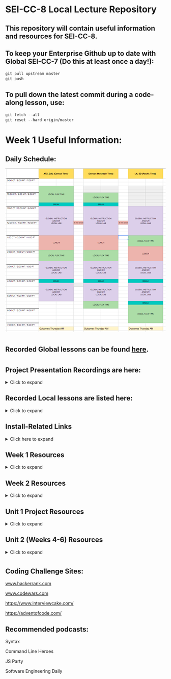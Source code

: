 # SEI-CC-8 Local Lecture Repository

## This repository will contain useful information and resources for SEI-CC-8.

## To keep your Enterprise Github up to date with Global SEI-CC-7 (Do this at least once a day!):
```
git pull upstream master
git push
```
## To pull down the latest commit during a code-along lesson, use:
```
git fetch --all
git reset --hard origin/master
```

# Week 1 Useful Information:
## Daily Schedule:
![daily schedule](images/daily-schedule.png)
# 
## Recorded Global lessons can be found [here](https://www.youtube.com/playlist?list=PL51l5r1uFLPOoHTAWQdr4EMpV5zbEPhDx). 
# 
## Project Presentation Recordings are here:
<details>
<summary>Click to expand</summary>

## [Unit 1 Presentations](https://drive.google.com/file/d/1QVuRuU7qsJy9Hl0yochNvGAETkYxdgIB/view?usp=sharing)
## [Unit 2 Presentations](https://drive.google.com/file/d/15v1UmUcKs8rgSdWs4latIZYoXnczgbIl/view?usp=sharing)


</details>


## Recorded Local lessons are listed here:
<details>
<summary>Click to expand</summary>

## Unit 1:
<details>
<summary>Click to expand:</summary>

## [Number Guessing Game - Part 1](https://drive.google.com/file/d/1beCMddmlE_XNXz1Q6X4kZWzh-OdIUD0B/view?usp=sharing).
## [Number Guessing Game - Part 2](https://drive.google.com/file/d/1MxI5YrtdMtcDZkrZ3V240Q6xlsGYsYbd/view?usp=sharing).

## [Creating a repository and adding files to it](https://drive.google.com/file/d/1Ue8av-BhAzhZ1lSuXmY8jAvM6xML6ZoW/view?usp=sharing).

## [Github Repository Basics](https://drive.google.com/file/d/1yTk6_qM4vpOta2gHIKGbK7tcFVaozxez/view?usp=sharing).
## [Tic-Tac-Toe Part 1](https://drive.google.com/file/d/1gfcKzXVWxjQb6YCo1os4RAWxeUHOGdkA/view?usp=sharing).
## [Tic-Tac-Toe Part 2](https://drive.google.com/open?id=1WMmXDgZ9Jsd_ksCYQYvWETRVrqRgUb8B).
## [Memory Game Plus Part 1](https://drive.google.com/file/d/1XkWgyiCJJzIfRukrOdAPE8o8pvaP0cc-/view?usp=sharing).
## [Memory Game Plus Part 2](https://drive.google.com/file/d/1zoWMl4hQxsJTHM5ZVGaIipyRK08fsWWu/view?usp=sharing).
## [Memory Game Plus Part 3](https://drive.google.com/file/d/1NHemhmr-mbtjrvzxKabW69Xe63-pcnyK/view?usp=sharing).
## [DOM Playground Part 1](https://drive.google.com/file/d/1OeG_OqkpqHOYCIDrX_Nwyp4He9IgcWhI/view?usp=sharing).
## [DOM Playground Part 2](https://drive.google.com/file/d/1vmgHYKM0nNmcH3aJYj8jNes4_VAVFfFr/view?usp=sharing).
## [EZPZ DOM Manipulation](https://drive.google.com/file/d/1Tsh6EgwsVlWP4KLxRf3_L7Fxorpw3u7Z/view?usp=sharing).
</details>

## Unit 2:
# 
## [Node Intro](https://drive.google.com/file/d/1IJ-3SY3axXZJCpE54SCxrXa4nP7kN4HP/view?usp=sharing)
## [Basic Node Tacos Part 1](https://drive.google.com/file/d/1bGXFWDuRJ-NHRDiE55_sFvdWmvlTYRcP/view?usp=sharing)
## [Basic Node Tacos Part 2](https://drive.google.com/file/d/16p2wCMxIIKo2hwcXuL4XKb3aGWaK1w1g/view?usp=sharing)
## [Node Book List App Part 1](https://drive.google.com/file/d/1Y91afCgCluRPcWtDM9VYhsl40fYcoKlw/view?usp=sharing) 
## [Node Book List App Part 2](https://drive.google.com/file/d/1Hl1M_MBn8HuIA34WFrHR3pAos1Hsjabz/view?usp=sharing)
## [Flights Part 1 - Part 1](https://drive.google.com/file/d/1Pexj-zgfTTFDMiX7UhKhHJ2SW8tw4OV8/view?usp=sharing)
## [Flights Part 1 - Part 2](https://drive.google.com/file/d/1uFdZniNwWormh1fxmxfrs4me-5oWlVJa/view?usp=sharing)

</details>

## Install-Related Links
<details>
<summary>Click here to expand</summary>

## SEI-CC-8 Class repository can be found [here](https://git.generalassemb.ly/SEI-CC/SEI-CC-8).
# 
## Install-fest for Macs can be found [here](https://git.generalassemb.ly/SEI-CC/SEI-CC-8/blob/master/work/w01/d1/02-installfest.md).
# 
## Install-fest for Linux(Ubuntu) can be found [here](https://docs.google.com/document/d/1q74Y_A6psCz_Ou_GNGlVAXQVA3bivIcMFl3HVOd4RiE/edit).
# 
## Deliverables can be submitted [here](https://docs.google.com/forms/d/e/1FAIpQLSegX4tgG7HjoCcOpxDGgzasg5K6qZq9rf9wMUIdNxs3IsCq5w/viewform).
# 
## CLI(Command Line Interface) command [cheat sheet](https://towardsdatascience.com/a-quick-guide-to-using-command-line-terminal-96815b97b955).
# 
## Git commands / workflow [cheat sheet](https://rogerdudler.github.io/git-guide/).
# 
## Useful VS Code Extensions:

<details>
<summary>Click to expand</summary>

:emojisense:  - Suggestions and auto-complete for emoji in VS Code

Beautify - Adds color to help identify different parts of your code

Better Comments - Create human-friendly comments in your code

Bracket Pair Colorizer - Colors brackets/parens for easy readability

Color Info - Provides quick info about CSS colors

Debugger for Chrome - Debug JavaScript in Chrome

Django - Beautifies syntax for Django code

EJS language support - Adds support for EJS to VS Code

ESLint - JavaScript linting

HTML Boilerplate - Provides shortcut for boilerplate template

Live Server - Launch a development server with live reload/refresh

Markdown All in One - Shortcuts/preview for markdown code

Markdown Emoji - Adds emoji support to markdown

Material Icon Theme - Adds different icons for differentiating file types

open in browser - Open current file in your default browser/application

Python - Linting/debugging/intellisense for Python

SQL Server (mssql) - Adds support for SQL linting/colorizing/intellisense

vscode-spotify - Allows Spotify control from within VS Code

</details>

</details>

## Week 1 Resources
<details>
<summary>Click to expand</summary>

## [Markdown Syntax Cheat Sheet](https://guides.github.com/pdfs/markdown-cheatsheet-online.pdf)

## [JavaScript Docs (MDN)](https://developer.mozilla.org/en-US/docs/Web/JavaScript)

## [JavaScript Data Types (MDN)](https://developer.mozilla.org/en-US/docs/Web/JavaScript/Data_structures)

## [JavaScript Control Flow (MDN)](https://developer.mozilla.org/en-US/docs/Web/JavaScript/Guide/Control_flow_and_error_handling)

## [JavaScript Arrays (MDN)](https://developer.mozilla.org/en-US/docs/Web/JavaScript/Reference/Global_Objects/Array)

## [JavaScript Functions (MDN)](https://developer.mozilla.org/en-US/docs/Web/JavaScript/Reference/Functions)

## [Understanding Scope in JavaScript](https://scotch.io/tutorials/understanding-scope-in-javascript)

## [JavaScript Objects (MDN)](https://developer.mozilla.org/en-US/docs/Web/JavaScript/Reference/Global_Objects/Object)

## [Template Literals (MDN)](https://developer.mozilla.org/en-US/docs/Web/JavaScript/Reference/Template_literals)

## [CSS Tricks](https://css-tricks.com/) - Great CSS resource
# 
## Helpful CSS Libraries:
## [Animate](https://daneden.github.io/animate.css/) - Great for beginners, check this out for tic-tac-toe effects!!!
## [Materialize](https://materializecss.com/) - AMAZING, you WILL use this!
## [Skeleton](http://getskeleton.com/)
## [Bootstrap](https://getbootstrap.com/) - AMAZING, you WILL use this!
## [Foundation](https://foundation.zurb.com/) - More advanced, but SUPER powerful
# 
## [Intro to the DOM (MDN)](https://developer.mozilla.org/en-US/docs/Web/API/Document_Object_Model/Introduction)

## [Intro to Events (MDN)](https://developer.mozilla.org/en-US/docs/Learn/JavaScript/Building_blocks/Events)

## [Event Handlers (MDN)](https://developer.mozilla.org/en-US/docs/Web/Guide/Events/Event_handlers)
</details>


## Week 2 Resources
<details>
<summary>Click to expand</summary>

## [CSS Flexbox (MDN)](https://developer.mozilla.org/en-US/docs/Web/CSS/CSS_Flexible_Box_Layout/Basic_Concepts_of_Flexbox)
## [Flexbox Froggy](https://flexboxfroggy.com/) - Use this to help learn Flexbox!!!
## [CSS Grid (MDN)](https://developer.mozilla.org/en-US/docs/Web/CSS/CSS_Grid_Layout)
## [Grid Garden](https://cssgridgarden.com/) - Use this to help learn Grid!!!
## [Responsive Design - Media Queries (MDN)](https://developer.mozilla.org/en-US/docs/Web/CSS/Media_Queries/Using_media_queries)
## [Callback Functions (MDN)](https://developer.mozilla.org/en-US/docs/Mozilla/js-ctypes/Using_js-ctypes/Declaring_and_Using_Callbacks)
## [JS Classes (MDN)](https://developer.mozilla.org/en-US/docs/Web/JavaScript/Reference/Statements/class)
## [jQuery (Docs)](https://api.jquery.com/)
## [Arrow Functions (MDN)](https://developer.mozilla.org/en-US/docs/Web/JavaScript/Reference/Functions/Arrow_functions)
## [this Binding (MDN)](https://developer.mozilla.org/en-US/docs/Web/JavaScript/Reference/Operators/this)
## [Playing Audio (MDN)](https://developer.mozilla.org/en-US/docs/Web/API/HTMLAudioElement/Audio)

</details>

## Unit 1 Project Resources
<details>
<summary>Click to expand</summary>

## [Documenting Your Projects on GitHub](https://guides.github.com/features/wikis/)
## [Wireframe.cc](https://wireframe.cc/) - Simple, easy to use wire-frame designer
## [Draw.io](https://www.draw.io/) - More robust wire-frame utility, has templates for ERD (Entity Relationship Diagram) that we'll use in Units 2, 3, and 4
## [Trello](https://trello.com/) - Organization site to help keep goals/objectives neat and tidy
## [Google Fonts](https://fonts.google.com/) - So. Many. Fonts.
## [confetti.js](https://github.com/mathusummut/confetti.js/) - Everybody loves confetti...
## [Cool JavaScript Effects](https://wpdatatables.com/cool-javascript-effects/) - Links to TONS of fun, easy to use JS resources
## [CSS/JS Text Animation Snippets](https://speckyboy.com/css-javascript-text-animation-snippets/) - Easy to use code snippets for text animation
## [Freesound](https://freesound.org/) - So. Many. Free. Sounds.


</details>

## Unit 2 (Weeks 4-6) Resources
<details>
<summary>Click to expand</summary>

## [Node.JS Homepage](https://nodejs.org/)
## [AJAX](https://developer.mozilla.org/en-US/docs/Web/Guide/AJAX)
## [HTTP Request Methods](https://developer.mozilla.org/en-US/docs/Web/HTTP/Methods)
## [Node Package Manager (npm)](https://www.npmjs.com/)
## [Blocking/Non-Blocking, Async/Sync](http://stackoverflow.com/questions/10570246/what-is-non-blocking-or-asynchronous-i-o-in-node-js)
## [Basic Directory Structure from express-generator](https://docs.google.com/document/d/1PiFbtFFi_0jLLSjgjdCikr7uA0gIbsvwYu6WRjw9GaQ/edit?usp=sharing)
## [Express docs for Response object](https://expressjs.com/en/4x/api.html#res)
## [EJS](https://www.npmjs.com/package/ejs)
## [EJS - Including partial views](https://www.npmjs.com/package/ejs#includes)
## [RESTful/Resourceful routing conventions <<--- THIS, THIS, OMG, THIS!!!](https://gist.github.com/jim-clark/17908763db7bd3c403e6)
## [Method-override middleware](https://www.npmjs.com/package/method-override)
## [Data modeling (MongoDB documentation)](http://docs.mongodb.org/manual/core/data-modeling-introduction/)
## [A great video about data modeling](https://www.youtube.com/watch?v=PIWVFUtBV1Q)
## [MongoDB homepage](https://www.mongodb.org/)
## [mLab - MongoDB Cloud Hosting](https://mlab.com/)
## [MongooseJS - ODM](http://mongoosejs.com/)
## [MongooseJS - Subdocuments](https://mongoosejs.com/docs/subdocs.html)
## [MongooseJS - Populate](https://mongoosejs.com/docs/populate.html)
## [MongooseJS - Queries](https://mongoosejs.com/docs/queries.html)
# 
# Practice your reps by following these guides:
## [Cuisine Catalog](https://github.com/ManliestBen/cuisine-catalog): 3 different difficulty levels to practice full-stack MEN using full-CRUD.  Nothing fancy, this handles basic operations with minimal styling.
## [Recipe-Book](https://github.com/ManliestBen/recipe-book): A little more advanced tutorial to make a recipe-book collection.  This uses a 3rd party API (Edamam) and you’ll need to sign up for a free key.  This is also a work-in-progress, I’ll be adding more functionality to it over time.
# 
# Useful tool for querying APIs:
## [Postman](https://www.getpostman.com/)
# 
# Nifty APIs to try out:
## 
## Look [here](https://github.com/n0shake/Public-APIs):  A massive, organized list of public APIs
## 
### Here are some standout favorites:
### [NASA](https://api.nasa.gov/) <-- SOOOO COOOOL
### [Edamam](https://www.edamam.com/) (Food/Recipe/Nutrition)
### [National Park Service](https://www.nps.gov/subjects/developer/api-documentation.htm#/)
### [Star Trek API](http://stapi.co/about)
### [Cat Facts](https://alexwohlbruck.github.io/cat-facts/docs/)
### [Petfinder Adoption API](https://www.petfinder.com/developers/)
### [Dog Pictures](https://dog.ceo/dog-api/?ref=apilist.fun)
### [Spotify Web](https://apilist.fun/api/spotify-web) - NOT easy to use, but really cool!
### [Last.FM](https://apilist.fun/api/lastfm-api)
### [SoundCloud](https://apilist.fun/api/soundcloud-api)
### [Lord of The Rings](https://apilist.fun/api/the-lord-of-the-rings-api)
### [Quickchart](https://apilist.fun/api/quickchart) - REALLY quick, neat way to display data in a chart 
### [Open Movie Database](https://apilist.fun/api/omdb)
### [Notable and Random Quotes](https://apilist.fun/api/notable-and-quotable-random-quote)
### [Shutterstock](https://developers.shutterstock.com/?ref=apilist.fun)
### [Twilio](https://www.twilio.com/?ref=apilist.fun) <-- Use this to send SMS notifications!!!
### [Cocktail Database](https://www.thecocktaildb.com/api.php?ref=apilist.fun)
### [FreesoundPI](https://freesound.org/docs/api/index.html?ref=apilist.fun)
### [SuperHero Database](https://superheroapi.com/index.html)
### [Frankfurter](https://www.frankfurter.app/?ref=apilist.fun) - currency exchange
### [Open Charge](https://openchargemap.org/site/develop/api?ref=apilist.fun) (EV charge station map)
### [Wolfram Alpha](http://products.wolframalpha.com/api/?ref=apilist.fun)
### [Astronomical Data](https://ipgeolocation.io/astronomy-api.html?ref=apilist.fun)
### [Jeopardy Questions](http://jservice.io/?ref=apilist.fun)
### [Spoonacular](https://spoonacular.com/food-api) (Restaurant Food Database)
### [Reddit](https://www.reddit.com/dev/api)
### [Wunderground](http://www.wunderground.com/weather/api/)
### [Marvel Comics](http://developer.marvel.com/)
### [FoaaS](http://www.foaas.com/)
### [BreweryDB](http://www.brewerydb.com/browse)
### [Slack](https://api.slack.com/web)
### [Lob](https://lob.com/) - Email Postcards
### [Battle.net](https://dev.battle.net/)
### [IFTTT](https://ifttt.com/)
### [USDA National Nutrient Database](http://ndb.nal.usda.gov/ndb/api/doc)
### [Twitter](https://dev.twitter.com/rest/public)
### [Pokémon API](http://pokeapi.co/) <-- The only way to catch em all!
### [Open Weather Map](http://openweathermap.org/)
### [Jokes](https://jokes.one/api/joke/)
### [Random Facts](https://fungenerators.com/api/facts/)

</details>

#  
## Coding Challenge Sites:
www.hackerrank.com

www.codewars.com

https://www.interviewcake.com/

https://adventofcode.com/

## Recommended podcasts:
Syntax

Command Line Heroes 

JS Party

Software Engineering Daily




